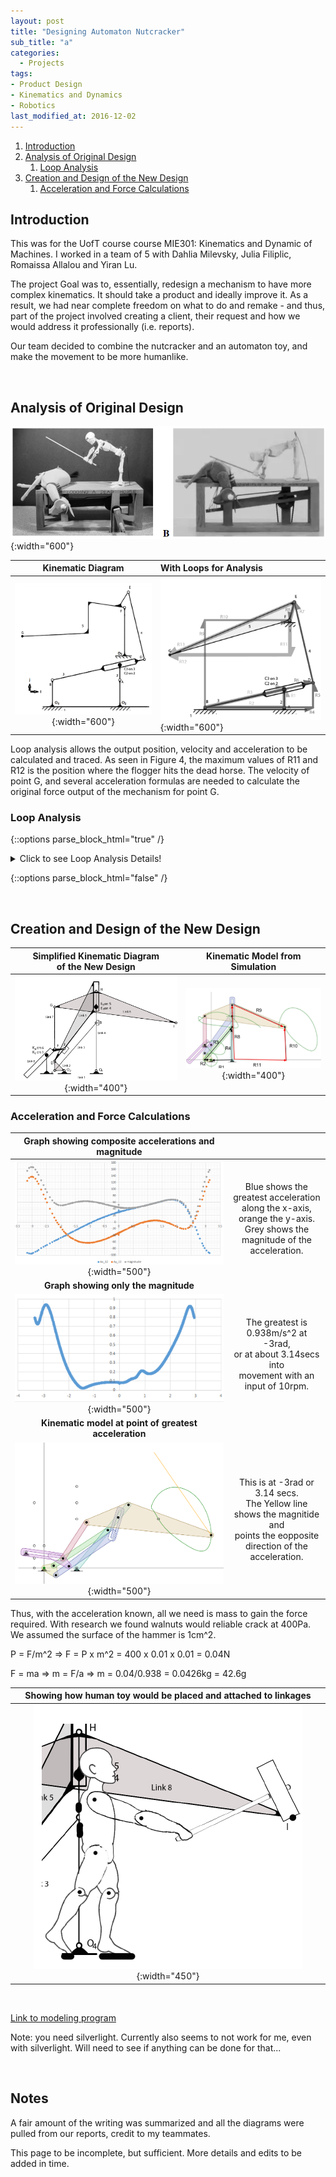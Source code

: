 ```yaml
---
layout: post
title: "Designing Automaton Nutcracker"
sub_title: "a"
categories:
  - Projects
tags:
- Product Design
- Kinematics and Dynamics
- Robotics
last_modified_at: 2016-12-02 
---
```


1. [Introduction](#1)
2. [Analysis of Original Design](#2)
    1. [Loop Analysis](#2a)
3. [Creation and Design of the New Design](#3)
    1. [Acceleration and Force Calculations](#3a)
    
    
## Introduction <a name="1"></a>
This was for the UofT course course MIE301: Kinematics and Dynamic of Machines. I worked in a team of 5 with Dahlia Milevsky, Julia Filiplic, Romaissa Allalou and Yiran Lu. 

The project Goal was to, essentially, redesign a mechanism to have more complex kinematics. It should take a product and ideally improve it. As a result, we had near complete freedom on what to do and remake - and thus, part of the project involved creating a client, their request and how we would address it professionally (i.e. reports). 

Our team decided to combine the nutcracker and an automaton toy, and make the movement to be more humanlike.

<p>&nbsp;</p> 

## Analysis of Original Design <a name="2"></a>

![img](/images/projects/nutcracker/og_design.PNG "The Automaton Toy Ee Combined with the Classic Nutcracker"){:width="600"}

| Kinematic Diagram | With Loops for Analysis|
|:-----------------:|:-----------------------|
| ![img](/images/projects/nutcracker/og_design_kd.PNG "Simplified KD"){:width="600"} | ![img](/images/projects/nutcracker/og_design_kd_eqtn.PNG "KD with Loops"){:width="600"} |

Loop analysis allows the output position, velocity and acceleration to be calculated and traced. As seen in Figure 4, the maximum values of R11 and  R12 is the position where the flogger hits the dead horse. The velocity of point G, and several acceleration formulas are needed to calculate the original force output of the mechanism for point G. 

### Loop Analysis <a name="2a"></a>

{::options parse_block_html="true" /} 

<details>
  
  <summary markdown="span">Click to see Loop Analysis Details!</summary>
  
  | rAC2 = 2.8cm    rBD = 17.6cm    rFG = 18.6cm <br> rO3_B = 4.8cm    rAB = 12.4cm    rDE = 13.2cm <br>  rEG = 21.8cm    rO5_FB = 8.89cm   rBC3= 12.7cm| rEF = 3.0cm     rO2_A = 4.8cm<br> rO2_O5 = 9.4cm ĵ +0.5cm î |
  |:-----------------:|:---------------------:|
  | ![img](/images/projects/nutcracker/og_loopAnalysis1.PNG "Simplified KD"){:width="375"} | ![img](/images/projects/nutcracker/og_loopAnalysis2.PNG "Simplified KD"){:width="320"} |
  | ![img](/images/projects/nutcracker/og_loopAnalysis3.PNG "Simplified KD"){:width="350"} | ![img](/images/projects/nutcracker/og_loopAnalysis4.PNG "Simplified KD"){:width="310"} |
  
</details>

{::options parse_block_html="false" /}

<p>&nbsp;</p> 

## Creation and Design of the New Design <a name="3"></a>

| Simplified Kinematic Diagram <br> of the New Design | Kinematic Model from Simulation |
|:---:|:---:|
| ![img](/images/projects/nutcracker/final_design_kd.PNG "Simplified KD"){:width="400"} | ![img](/images/projects/nutcracker/final_design_kd_eqtn.PNG "Simplified KD"){:width="400"} |


### Acceleration and Force Calculations <a name="3a"></a>

|Graph showing composite accelerations and magnitude | |
|:---:|:---:|
|![img](/images/projects/nutcracker/accel_graph.PNG "Composite Accelerations"){:width="500"} | Blue shows the greatest acceleration <br>along the x-axis, orange the y-axis. <br>Grey shows the magnitude of the acceleration.|
| **Graph showing only the magnitude** | |
|![img](/images/projects/nutcracker/accel_graph_mag_only.PNG "Acceleration Magnitude"){:width="500"} | The greatest is 0.938m/s^2 at -3rad, <br>or at about 3.14secs into <br> movement with an input of 10rpm.|
| **Kinematic model at point of greatest acceleration** |  |
|![img](/images/projects/nutcracker/greatest_accl_neg2-9rad.PNG "Simulation Paused at Greatest Acceleration"){:width="500"}|  This is at -3rad or 3.14 secs. <br>The Yellow line shows the magnitide and <br>points the eopposite direction of the acceleration.| 

Thus, with the acceleration known, all we need is mass to gain the force required. With research we found walnuts would reliable crack at 400Pa. We assumed the surface of the hammer is 1cm^2.

P = F/m^2 => F = P x m^2 = 400 x 0.01 x 0.01 = 0.04N

F = ma    =>    m = F/a     =>    m = 0.04/0.938 = 0.0426kg = 42.6g

| Showing how human toy would be placed and attached to linkages |
|:--:|
|![img](/images/projects/nutcracker/final_design_placement.PNG "With Human"){:width="450"} |

<p>&nbsp;</p> 

[Link to modeling program](https://designengrlab.github.io/PMKS/pmks.html?mech=ground,2,R,0.000,0.000,0.000,ttft%7C2,3,R,-30.000,0.000,0.000,ffff%7C3,4,R,100.000,150.000,0.000,ffff%7C4,ground,R,100.000,0.000,0.000,ffff%7C2,5,R,-30.000,30.000,0.000,ffff%7C5,4,RP,100.000,200.000,90.000,ffff%7C5,6,R,0.000,68.000,0.000,ffff%7C6,7,R,-30.000,68.000,0.000,ffff%7C8,4,R,100.000,250.000,25.000,ffff%7C6,ground,RP,-55.000,48.000,45.000,tfff%7C7,8,R,-30.000,200.000,0.000,ffff%7C8,R,350.000,150.000,0.000,ffff%7C )

Note: you need silverlight. Currently also seems to not work for me, even with silverlight. Will need to see if anything can be done for that...

[comment]: # ( https://docs.google.com/document/d/11p94HGvVMrtGJnBlE4-7jnZ_2klZ_HOIyMy73pJye-A/edit )
[comment]: # ( https://docs.google.com/document/d/1fPsFOBVk9J_k5i0bj0PYX3kzWta-xdNT7pqmTRZ0BbE/edit )

<p>&nbsp;</p> 

## Notes
A fair amount of the writing was summarized and all the diagrams were pulled from our reports, credit to my teammates.

This page to be incomplete, but sufficient. More details and edits to be added in time.
